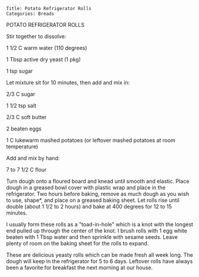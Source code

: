 ~~~ recipe-info
Title: Potato Refrigerator Rolls
Categories: Breads
~~~

POTATO REFRIGERATOR ROLLS

Stir together to dissolve:

1 1/2 C warm water (110 degrees)

1 Tbsp active dry yeast (1 pkg)

1 tsp sugar

Let mixture sit for 10 minutes, then add and mix in:

2/3 C sugar

1 1/2 tsp salt

2/3 C soft butter

2 beaten eggs

1 C lukewarm mashed potatoes (or leftover mashed potatoes at room temperature)

Add and mix by hand:

7 to 7 1/2 C flour

Turn dough onto a floured board and  knead until smooth and elastic.  Place dough in a greased bowl
cover with plastic wrap and place in the refrigerator.  Two hours before baking, remove as much
dough as you wish to use, shape*, and place on a greased baking sheet.  Let rolls rise until double
(about 1 1/2 to 2 hours) and bake at 400 degrees for 12 to 15 minutes.

I usually form these rolls as a "toad-in-hole" which is a knot with the longest end pulled up
through the center of the knot.  I brush rolls with 1 egg white beaten with 1 Tbsp water and then
sprinkle with sesame seeds.  Leave plenty of room on the baking sheet for the rolls to expand.

These are delicious yeasty rolls which  can be made fresh all week long.  The dough will keep in the
refrigerator for 5 to 6 days.  Leftover rolls have always been a favorite for breakfast the next
morning at our house.
